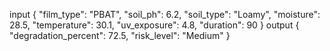 input
{
  "film_type": "PBAT",
  "soil_ph": 6.2,
  "soil_type": "Loamy",
  "moisture": 28.5,
  "temperature": 30.1,
  "uv_exposure": 4.8,
  "duration": 90
}
output
{
  "degradation_percent": 72.5,
  "risk_level": "Medium"
}

